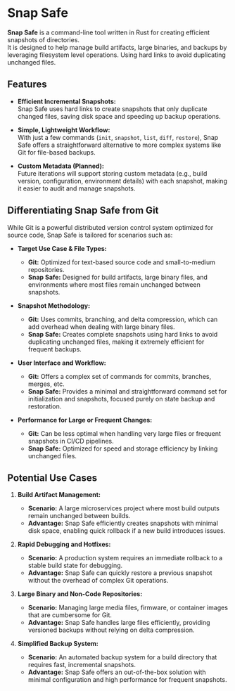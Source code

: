 # Snap Safe

**Snap Safe** is a command-line tool written in Rust for creating efficient snapshots of directories.  
It is designed to help manage build artifacts, large binaries, and backups by leveraging filesystem level operations. Using hard links to avoid duplicating unchanged files.

## Features

- **Efficient Incremental Snapshots:**  
  Snap Safe uses hard links to create snapshots that only duplicate changed files, saving disk space and speeding up backup operations.

- **Simple, Lightweight Workflow:**  
  With just a few commands (`init`, `snapshot`, `list`, `diff`, `restore`), Snap Safe offers a straightforward alternative to more complex systems like Git for file-based backups.

- **Custom Metadata (Planned):**  
  Future iterations will support storing custom metadata (e.g., build version, configuration, environment details) with each snapshot, making it easier to audit and manage snapshots.

## Differentiating Snap Safe from Git

While Git is a powerful distributed version control system optimized for source code, Snap Safe is tailored for scenarios such as:

- **Target Use Case & File Types:**  
  - **Git:** Optimized for text-based source code and small-to-medium repositories.  
  - **Snap Safe:** Designed for build artifacts, large binary files, and environments where most files remain unchanged between snapshots.

- **Snapshot Methodology:**  
  - **Git:** Uses commits, branching, and delta compression, which can add overhead when dealing with large binary files.  
  - **Snap Safe:** Creates complete snapshots using hard links to avoid duplicating unchanged files, making it extremely efficient for frequent backups.

- **User Interface and Workflow:**  
  - **Git:** Offers a complex set of commands for commits, branches, merges, etc.  
  - **Snap Safe:** Provides a minimal and straightforward command set for initialization and snapshots, focused purely on state backup and restoration.

- **Performance for Large or Frequent Changes:**  
  - **Git:** Can be less optimal when handling very large files or frequent snapshots in CI/CD pipelines.  
  - **Snap Safe:** Optimized for speed and storage efficiency by linking unchanged files.

## Potential Use Cases

1. **Build Artifact Management:**  
   - **Scenario:** A large microservices project where most build outputs remain unchanged between builds.
   - **Advantage:** Snap Safe efficiently creates snapshots with minimal disk space, enabling quick rollback if a new build introduces issues.

2. **Rapid Debugging and Hotfixes:**  
   - **Scenario:** A production system requires an immediate rollback to a stable build state for debugging.
   - **Advantage:** Snap Safe can quickly restore a previous snapshot without the overhead of complex Git operations.

3. **Large Binary and Non-Code Repositories:**  
   - **Scenario:** Managing large media files, firmware, or container images that are cumbersome for Git.
   - **Advantage:** Snap Safe handles large files efficiently, providing versioned backups without relying on delta compression.

4. **Simplified Backup System:**  
   - **Scenario:** An automated backup system for a build directory that requires fast, incremental snapshots.
   - **Advantage:** Snap Safe offers an out-of-the-box solution with minimal configuration and high performance for frequent snapshots.